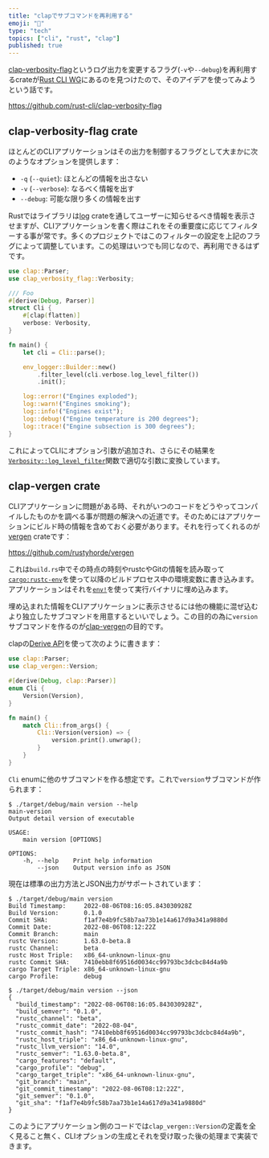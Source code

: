 ```yaml
---
title: "clapでサブコマンドを再利用する"
emoji: "🦀"
type: "tech"
topics: ["cli", "rust", "clap"]
published: true
---
```


[clap-verbosity-flag](https://github.com/rust-cli/clap-verbosity-flag)というログ出力を変更するフラグ(`-v`や`--debug`)を再利用するcrateが[Rust CLI WG](https://github.com/rust-cli)にあるのを見つけたので、そのアイデアを使ってみようという話です。

https://github.com/rust-cli/clap-verbosity-flag

clap-verbosity-flag crate
--------------------------

ほとんどのCLIアプリケーションはその出力を制御するフラグとして大まかに次のようなオプションを提供します：

- `-q` (`--quiet`): ほとんどの情報を出さない
- `-v` (`--verbose`): なるべく情報を出す
- `--debug`: 可能な限り多くの情報を出す

Rustではライブラリは[log](https://docs.rs/log/) crateを通してユーザーに知らせるべき情報を表示させますが、CLIアプリケーションを書く際はこれをその重要度に応じてフィルターする事が常です。多くのプロジェクトではこのフィルターの設定を上記のフラグによって調整しています。この処理はいつでも同じなので、再利用できるはずです。

```rust
use clap::Parser;
use clap_verbosity_flag::Verbosity;

/// Foo
#[derive(Debug, Parser)]
struct Cli {
    #[clap(flatten)]
    verbose: Verbosity,
}

fn main() {
    let cli = Cli::parse();

    env_logger::Builder::new()
        .filter_level(cli.verbose.log_level_filter())
        .init();

    log::error!("Engines exploded");
    log::warn!("Engines smoking");
    log::info!("Engines exist");
    log::debug!("Engine temperature is 200 degrees");
    log::trace!("Engine subsection is 300 degrees");
}
```

これによってCLIにオプション引数が追加され、さらにその結果を[`Verbosity::log_level_filter`](https://docs.rs/clap-verbosity-flag/latest/clap_verbosity_flag/struct.Verbosity.html#method.log_level_filter)関数で適切な引数に変換しています。

clap-vergen crate
------------------

CLIアプリケーションに問題がある時、それがいつのコードをどうやってコンパイルしたものかを調べる事が問題の解決への近道です。そのためにはアプリケーションにビルド時の情報を含めておく必要があります。それを行ってくれるのが[vergen](https://github.com/rustyhorde/vergen) crateです：

https://github.com/rustyhorde/vergen

これは`build.rs`中でその時点の時刻やrustcやGitの情報を読み取って[`cargo:rustc-env`](https://doc.rust-lang.org/cargo/reference/build-scripts.html#rustc-env)を使って以降のビルドプロセス中の環境変数に書き込みます。アプリケーションはそれを[`env!`](https://doc.rust-lang.org/std/macro.env.html)を使って実行バイナリに埋め込みます。

埋め込まれた情報をCLIアプリケーションに表示させるには他の機能に混ぜ込むより独立したサブコマンドを用意するといいでしょう。この目的の為に`version`サブコマンドを作るのが[clap-vergen](https://github.com/termoshtt/clap-vergen)の目的です。

clapの[Derive API](https://docs.rs/clap/latest/clap/_derive/_tutorial/index.html)を使って次のように書きます：

```rust
use clap::Parser;
use clap_vergen::Version;

#[derive(Debug, clap::Parser)]
enum Cli {
    Version(Version),
}

fn main() {
    match Cli::from_args() {
        Cli::Version(version) => {
            version.print().unwrap();
        }
    }
}
```

`Cli` enumに他のサブコマンドを作る想定です。これで`version`サブコマンドが作られます：

```
$ ./target/debug/main version --help
main-version
Output detail version of executable

USAGE:
    main version [OPTIONS]

OPTIONS:
    -h, --help    Print help information
        --json    Output version info as JSON
```

現在は標準の出力方法とJSON出力がサポートされています：

```
$ ./target/debug/main version
Build Timestamp:     2022-08-06T08:16:05.843030928Z
Build Version:       0.1.0
Commit SHA:          f1af7e4b9fc58b7aa73b1e14a617d9a341a9880d
Commit Date:         2022-08-06T08:12:22Z
Commit Branch:       main
rustc Version:       1.63.0-beta.8
rustc Channel:       beta
rustc Host Triple:   x86_64-unknown-linux-gnu
rustc Commit SHA:    7410ebb8f69516d0034cc99793bc3dcbc84d4a9b
cargo Target Triple: x86_64-unknown-linux-gnu
cargo Profile:       debug
```

```
$ ./target/debug/main version --json
{
  "build_timestamp": "2022-08-06T08:16:05.843030928Z",
  "build_semver": "0.1.0",
  "rustc_channel": "beta",
  "rustc_commit_date": "2022-08-04",
  "rustc_commit_hash": "7410ebb8f69516d0034cc99793bc3dcbc84d4a9b",
  "rustc_host_triple": "x86_64-unknown-linux-gnu",
  "rustc_llvm_version": "14.0",
  "rustc_semver": "1.63.0-beta.8",
  "cargo_features": "default",
  "cargo_profile": "debug",
  "cargo_target_triple": "x86_64-unknown-linux-gnu",
  "git_branch": "main",
  "git_commit_timestamp": "2022-08-06T08:12:22Z",
  "git_semver": "0.1.0",
  "git_sha": "f1af7e4b9fc58b7aa73b1e14a617d9a341a9880d"
}
```

このようにアプリケーション側のコードでは`clap_vergen::Version`の定義を全く見ること無く、CLIオプションの生成とそれを受け取った後の処理まで実装できます。
